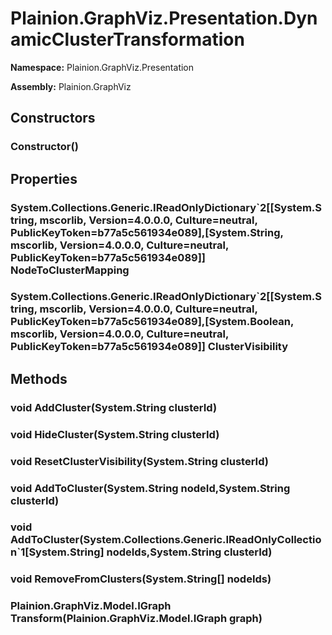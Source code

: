 
# Plainion.GraphViz.Presentation.DynamicClusterTransformation

**Namespace:** Plainion.GraphViz.Presentation

**Assembly:** Plainion.GraphViz


## Constructors

### Constructor()


## Properties

### System.Collections.Generic.IReadOnlyDictionary`2[[System.String, mscorlib, Version=4.0.0.0, Culture=neutral, PublicKeyToken=b77a5c561934e089],[System.String, mscorlib, Version=4.0.0.0, Culture=neutral, PublicKeyToken=b77a5c561934e089]] NodeToClusterMapping

### System.Collections.Generic.IReadOnlyDictionary`2[[System.String, mscorlib, Version=4.0.0.0, Culture=neutral, PublicKeyToken=b77a5c561934e089],[System.Boolean, mscorlib, Version=4.0.0.0, Culture=neutral, PublicKeyToken=b77a5c561934e089]] ClusterVisibility


## Methods

### void AddCluster(System.String clusterId)

### void HideCluster(System.String clusterId)

### void ResetClusterVisibility(System.String clusterId)

### void AddToCluster(System.String nodeId,System.String clusterId)

### void AddToCluster(System.Collections.Generic.IReadOnlyCollection`1[System.String] nodeIds,System.String clusterId)

### void RemoveFromClusters(System.String[] nodeIds)

### Plainion.GraphViz.Model.IGraph Transform(Plainion.GraphViz.Model.IGraph graph)
